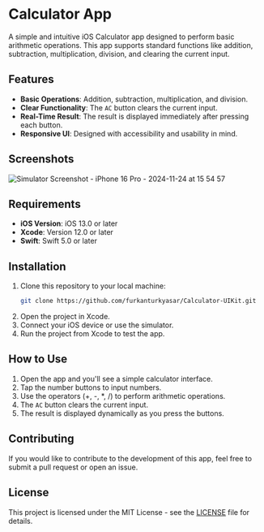 # Calculator App

A simple and intuitive iOS Calculator app designed to perform basic arithmetic operations. This app supports standard functions like addition, subtraction, multiplication, division, and clearing the current input.

## Features

- **Basic Operations**: Addition, subtraction, multiplication, and division.
- **Clear Functionality**: The `AC` button clears the current input.
- **Real-Time Result**: The result is displayed immediately after pressing each button.
- **Responsive UI**: Designed with accessibility and usability in mind.

## Screenshots

![Simulator Screenshot - iPhone 16 Pro - 2024-11-24 at 15 54 57](https://github.com/user-attachments/assets/af273622-64ac-467c-a961-12a3f2650c08)

## Requirements

- **iOS Version**: iOS 13.0 or later
- **Xcode**: Version 12.0 or later
- **Swift**: Swift 5.0 or later

## Installation

1. Clone this repository to your local machine:
    ```bash
    git clone https://github.com/furkanturkyasar/Calculator-UIKit.git
    ```
2. Open the project in Xcode.
3. Connect your iOS device or use the simulator.
4. Run the project from Xcode to test the app.

## How to Use

1. Open the app and you'll see a simple calculator interface.
2. Tap the number buttons to input numbers.
3. Use the operators (+, -, *, /) to perform arithmetic operations.
4. The `AC` button clears the current input.
5. The result is displayed dynamically as you press the buttons.

## Contributing

If you would like to contribute to the development of this app, feel free to submit a pull request or open an issue.

## License

This project is licensed under the MIT License - see the [LICENSE](LICENSE) file for details.
